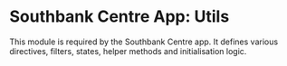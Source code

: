 # Southbank Centre App: Utils

This module is required by the Southbank Centre app. It defines various directives, filters, states, helper methods and initialisation logic.